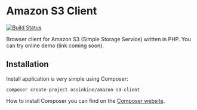 Amazon S3 Client
================

[![Build Status](https://travis-ci.org/ossinkine/amazon-s3-client.svg?branch=master)](https://travis-ci.org/ossinkine/amazon-s3-client)

Browser client for Amazon S3 (Simple Storage Service) written in PHP.
You can try online demo (link coming soon).

Installation
------------
Install application is very simple using Composer:

    composer create-project ossinkine/amazon-s3-client
    
How to install Composer you can find on the [Composer website](https://getcomposer.org/doc/00-intro.md#installation-linux-unix-osx).
